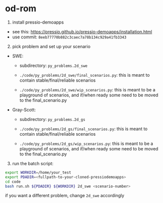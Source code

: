 
# od-rom

1. install pressio-demoapps

  - see this: https://pressio.github.io/pressio-demoapps/installation.html
  - use commit: `8eeb77770b882c3caec7a78b134c929a41fb3343`

2. pick problem and set up your scenario

  - SWE:
    - subdirectory: `py_problems.2d_swe`

	- `./code/py_problems/2d_swe/final_scenarios.py`: this is meant to contain stable/final/reliable scenarios

    - `./code/py_problems/2d_swe/wip_scenarios.py`: this is meant to be a playground of scenarios, and if/when ready some need to be moved to the final_scenario.py

  - Gray-Scott:
    - subdirectory: `py_problems.2d_gs`

	- `./code/py_problems/2d_gs/final_scenarios.py`: this is meant to contain stable/final/reliable scenarios

    - `./code/py_problems/2d_gs/wip_scenarios.py`: this is meant to be a playground of scenarios, and if/when ready some need to be moved to the final_scenario.py

3. run the batch script:

```bash
export WORKDIR=/home/your_test
export PDADIR=<fullpath-to-your-cloned-pressiodemoapps>
cd code
bash run.sh ${PDADIR} ${WORKDIR} 2d_swe <scenario-number>
```
if you want a different problem, change `2d_swe` accordingly

